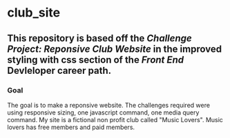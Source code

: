 # club_site

## This repository is based off the *Challenge Project: Reponsive Club Website* in the improved styling with css section of the *Front End* Devleloper career path.

### Goal

The goal is to make a reponsive website. The challenges required were using responsive sizing, one javascript command, one media query command. My site is a fictional non profit club called "Music Lovers". Music lovers has free members and paid members.
